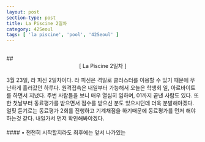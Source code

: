 ```yaml
---
layout: post
section-type: post
title: La Piscine 2일차
category: 42Seoul
tags: [ 'la piscine', 'pool', '42Seoul' ]
---
```

<br>
## <center>[ La Piscine 2일차 ]</center>  

<br>
3월 23일, 라 피신 2일차이다.  
라 피신은 격일로 클러스터를 이용할 수 있기 때문에 무난하게 흘러갔던 하루다.  
원격접속은 내일부터 가능해서 오늘은 학생회 일, 아르바이트를 하면서 지냈다.  
주변 사람들을 보니 매우 열심히 임하며, 01까지 끝낸 사람도 있다.  
또한 첫날부터 동료평가를 받으면서 점수를 받으신 분도 있으시던데 더욱 분발해야겠다.  
얼핏 듣기로는 동료평가 2회를 진행하고 기계채점을 하기때문에 동료평가를 먼저 해야 하는것 같다.  
내일가서 먼저 확인해봐야겠다.  
<br>
<br>
#### • 천천히 시작할지라도 최후에는 앞서 나가있는  
<br>
<br>